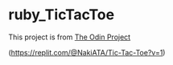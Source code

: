 # ruby_TicTacToe
This project is from [The Odin Project](https://www.theodinproject.com/lessons/ruby-tic-tac-toe)

(https://replit.com/@NakiATA/Tic-Tac-Toe?v=1)
